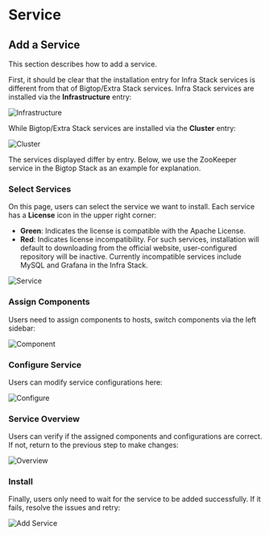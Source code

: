 
# Service

## Add a Service
This section describes how to add a service.

First, it should be clear that the installation entry for Infra Stack services is different from that of Bigtop/Extra Stack services. Infra Stack services are installed via the **Infrastructure** entry:

![Infrastructure](https://github.com/user-attachments/assets/d4c8e62a-c704-4ab9-90f1-49a661dda951)

While Bigtop/Extra Stack services are installed via the **Cluster** entry:

![Cluster](https://github.com/user-attachments/assets/41a5ba8a-6a0e-457d-a249-674ebc139ac2)

The services displayed differ by entry. Below, we use the ZooKeeper service in the Bigtop Stack as an example for explanation.

### Select Services
On this page, users can select the service we want to install. Each service has a **License** icon in the upper right corner:
* **Green**: Indicates the license is compatible with the Apache License.
* **Red**: Indicates license incompatibility. For such services, installation will default to downloading from the official website, user-configured repository will be inactive. Currently incompatible services include MySQL and Grafana in the Infra Stack.

![Service](https://github.com/user-attachments/assets/0b6a9dfc-e4c4-48f2-8ca4-8b31ba558578)

### Assign Components
Users need to assign components to hosts, switch components via the left sidebar:

![Component](https://github.com/user-attachments/assets/a436966f-6cc0-4c80-84ab-310e65fe9948)

### Configure Service
Users can modify service configurations here:

![Configure](https://github.com/user-attachments/assets/aac410c4-335c-4461-92f6-4af711547717)

### Service Overview
Users can verify if the assigned components and configurations are correct. If not, return to the previous step to make changes:

![Overview](https://github.com/user-attachments/assets/4bcbaea7-ddfb-4ee5-9bee-faea48216cab)

### Install
Finally, users only need to wait for the service to be added successfully. If it fails, resolve the issues and retry:

![Add Service](https://github.com/user-attachments/assets/0258888c-f7c5-40ba-9cba-dd73e492e919)